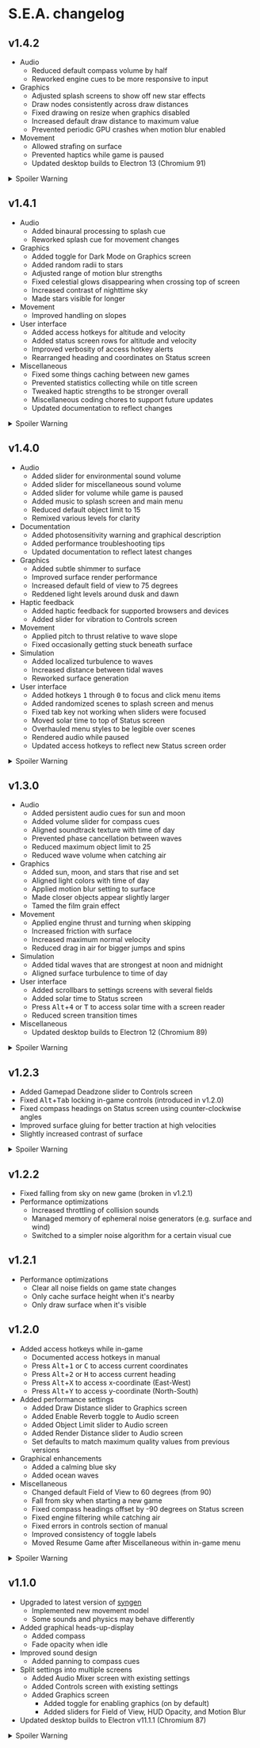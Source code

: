 # S.E.A. changelog
## v1.4.2
- Audio
  - Reduced default compass volume by half
  - Reworked engine cues to be more responsive to input
- Graphics
  - Adjusted splash screens to show off new star effects
  - Draw nodes consistently across draw distances
  - Fixed drawing on resize when graphics disabled
  - Increased default draw distance to maximum value
  - Prevented periodic GPU crashes when motion blur enabled
- Movement
  - Allowed strafing on surface
  - Prevented haptics while game is paused
  - Updated desktop builds to Electron 13 (Chromium 91)

<details markdown="1">
  <summary>Spoiler Warning</summary>
  <ul>
    <li>Graphics
      <ul>
        <li>Adjusted exploration node coloring</li>
        <li>Limited maximum number of exploration nodes drawn</li>
      </ul>
    </li>
    <li>Movement
      <ul>
        <li>Doubled normal underwater speed</li>
        <li>Improved underwater collision detection memory usage</li>
        <li>Remembered collisions as exploration nodes</li>
      </ul>
    </li>
    <li>Scanning
      <ul>
        <li>Added binaural processing to scan results</li>
        <li>Attenuated reverb while scanning</li>
        <li>Improved load times for games with many scans</li>
        <li>Reworked scan results cue for directional clarity</li>
        <li>Voxelized scan collisions</li>
      </ul>
    </li>
    <li>Simulation
      <ul>
        <li>Simulated speed of sound of current medium</li>
      </ul>
    </li>
  </ul>
</details>

## v1.4.1
- Audio
  - Added binaural processing to splash cue
  - Reworked splash cue for movement changes
- Graphics
  - Added toggle for Dark Mode on Graphics screen
  - Added random radii to stars
  - Adjusted range of motion blur strengths
  - Fixed celestial glows disappearing when crossing top of screen
  - Increased contrast of nighttime sky
  - Made stars visible for longer
- Movement
  - Improved handling on slopes
- User interface
  - Added access hotkeys for altitude and velocity
  - Added status screen rows for altitude and velocity
  - Improved verbosity of access hotkey alerts
  - Rearranged heading and coordinates on Status screen
- Miscellaneous
  - Fixed some things caching between new games
  - Prevented statistics collecting while on title screen
  - Tweaked haptic strengths to be stronger overall
  - Miscellaneous coding chores to support future updates
  - Updated documentation to reflect changes

<details markdown="1">
  <summary>Spoiler Warning</summary>
  <ul>
    <li>Audio
      <ul>
        <li>Added more triads to underwater soundtrack</li>
        <li>Fixed a memory leak within underwater soundtrack</li>
      </ul>
    </li>
    <li>Graphics
      <ul>
        <li>Added effect to stars when crossing surface</li>
      </ul>
    </li>
    <li>Movement
      <ul>
        <li>Improved surface transitions</li>
        <li>Prevented getting stuck in terrain</li>
        <li>Voxelized terrain collisions</li>
      </ul>
    </li>
  </ul>
</details>

## v1.4.0
- Audio
  - Added slider for environmental sound volume
  - Added slider for miscellaneous sound volume
  - Added slider for volume while game is paused
  - Added music to splash screen and main menu
  - Reduced default object limit to 15
  - Remixed various levels for clarity
- Documentation
  - Added photosensitivity warning and graphical description
  - Added performance troubleshooting tips
  - Updated documentation to reflect latest changes
- Graphics
  - Added subtle shimmer to surface
  - Improved surface render performance
  - Increased default field of view to 75 degrees
  - Reddened light levels around dusk and dawn
- Haptic feedback
  - Added haptic feedback for supported browsers and devices
  - Added slider for vibration to Controls screen
- Movement
  - Applied pitch to thrust relative to wave slope
  - Fixed occasionally getting stuck beneath surface
- Simulation
  - Added localized turbulence to waves
  - Increased distance between tidal waves
  - Reworked surface generation
- User interface
  - Added hotkeys <kbd>1</kbd> through <kbd>0</kbd> to focus and click menu items
  - Added randomized scenes to splash screen and menus
  - Fixed tab key not working when sliders were focused
  - Moved solar time to top of Status screen
  - Overhauled menu styles to be legible over scenes
  - Rendered audio while paused
  - Updated access hotkeys to reflect new Status screen order

<details markdown="1">
  <summary>Spoiler Warning</summary>
  <ul>
    <li>Audio
      <ul>
        <li>Fixed underwater momentum between surface and sea level</li>
      </ul>
    </li>
  </ul>
</details>

## v1.3.0
- Audio
  - Added persistent audio cues for sun and moon
  - Added volume slider for compass cues
  - Aligned soundtrack texture with time of day
  - Prevented phase cancellation between waves
  - Reduced maximum object limit to 25
  - Reduced wave volume when catching air
- Graphics
  - Added sun, moon, and stars that rise and set
  - Aligned light colors with time of day
  - Applied motion blur setting to surface
  - Made closer objects appear slightly larger
  - Tamed the film grain effect
- Movement
  - Applied engine thrust and turning when skipping
  - Increased friction with surface
  - Increased maximum normal velocity
  - Reduced drag in air for bigger jumps and spins
- Simulation
  - Added tidal waves that are strongest at noon and midnight
  - Aligned surface turbulence to time of day
- User interface
  - Added scrollbars to settings screens with several fields
  - Added solar time to Status screen
  - Press <kbd>Alt</kbd>+<kbd>4</kbd> or <kbd>T</kbd> to access solar time with a screen reader
  - Reduced screen transition times
- Miscellaneous
  - Updated desktop builds to Electron 12 (Chromium 89)

<details markdown="1">
  <summary>Spoiler Warning</summary>
  <ul>
    <li>Audio
      <ul>
        <li>Improved transitions between the midnight zone</li>
      </ul>
    </li>
    <li>Movement
      <ul>
        <li>Allowed strafe controls in air for applying thrust on skip</li>
        <li>Reduced angular deceleration slightly underwater</li>
        <li>Removed requirement of holding ascend to surface</li>
      </ul>
    </li>
    <li>Simulation
      <ul>
        <li>Fast-forward solar time on Fast Travel</li>
      </ul>
    </li>
    <li>Miscellaneous
      <ul>
        <li>Fix ability to use scanner between sea level and surface</li>
        <li>Reduced treasure notification duration from 10 to 3 seconds</li>
        <li>Unlock fast travel to floor after first successful scan</li>
        <li>Unlock gameplay settings after first treasure found</li>
      </ul>
    </li>
  </ul>
</details>

## v1.2.3
- Added Gamepad Deadzone slider to Controls screen
- Fixed <kbd>Alt</kbd>+<kbd>Tab</kbd> locking in-game controls (introduced in v1.2.0)
- Fixed compass headings on Status screen using counter-clockwise angles
- Improved surface gluing for better traction at high velocities
- Slightly increased contrast of surface

<details>
  <summary>Spoiler Warning</summary>
  <ul>
    <li>Allowed toggling turbo while using scanner</li>
    <li>Always spawn above surface when fast traveling to it</li>
    <li>Fixed autosaving between collecting treasures</li>
    <li>Improved rare audio crash recovery when treasure is spawned</li>
    <li>Prevent spawning inside floor when fast traveling to it</li>
  </ul>
</details>

## v1.2.2
- Fixed falling from sky on new game (broken in v1.2.1)
- Performance optimizations
  - Increased throttling of collision sounds
  - Managed memory of ephemeral noise generators (e.g. surface and wind)
  - Switched to a simpler noise algorithm for a certain visual cue

## v1.2.1
- Performance optimizations
  - Clear all noise fields on game state changes
  - Only cache surface height when it's nearby
  - Only draw surface when it's visible

## v1.2.0
- Added access hotkeys while in-game
  - Documented access hotkeys in manual
  - Press <kbd>Alt</kbd>+<kbd>1</kbd> or <kbd>C</kbd> to access current coordinates
  - Press <kbd>Alt</kbd>+<kbd>2</kbd> or <kbd>H</kbd> to access current heading
  - Press <kbd>Alt</kbd>+<kbd>X</kbd> to access x-coordinate (East-West)
  - Press <kbd>Alt</kbd>+<kbd>Y</kbd> to access y-coordinate (North-South)
- Added performance settings
  - Added Draw Distance slider to Graphics screen
  - Added Enable Reverb toggle to Audio screen
  - Added Object Limit slider to Audio screen
  - Added Render Distance slider to Audio screen
  - Set defaults to match maximum quality values from previous versions
- Graphical enhancements
  - Added a calming blue sky
  - Added ocean waves
- Miscellaneous
  - Changed default Field of View to 60 degrees (from 90)
  - Fall from sky when starting a new game
  - Fixed compass headings offset by -90 degrees on Status screen
  - Fixed engine filtering while catching air
  - Fixed errors in controls section of manual
  - Improved consistency of toggle labels
  - Moved Resume Game after Miscellaneous within in-game menu

<details>
  <summary>Spoiler Warning</summary>
  <ul>
    <li>Added hidden access hotkeys while in-game
      <ul>
        <li>Press <kbd>Alt</kbd>+<kbd>3</kbd> or <kbd>Z</kbd> to access current depth</li>
      </ul>
    </li>
    <li>Graphical enhancements
      <ul>
        <li>Added underwater light zones</li>
      </ul>
    </li>
    <li>Improved HUD
      <ul>
        <li>Fixed glitch affecting compass line widths</li>
        <li>Improved compass anti-aliasing</li>
        <li>Improved treasure hint opacity easing</li>
      </ul>
    </li>
    <li>Miscellaneous
      <ul>
        <li>Fixed losing velocity when diving from air</li>
        <li>Improved surface divide and buoyancy</li>
        <li>Tentative fix for audio drops caused by unstable BiquadFilterNodes in treasure audio cues</li>
      </ul>
    </li>
  </ul>
</details>

## v1.1.0
- Upgraded to latest version of [syngen](https://github.com/nicross/syngen)
  - Implemented new movement model
  - Some sounds and physics may behave differently
- Added graphical heads-up-display
  - Added compass
  - Fade opacity when idle
- Improved sound design
  - Added panning to compass cues
- Split settings into multiple screens
  - Added Audio Mixer screen with existing settings
  - Added Controls screen with existing settings
  - Added Graphics screen
    - Added toggle for enabling graphics (on by default)
    - Added sliders for Field of View, HUD Opacity, and Motion Blur
- Updated desktop builds to Electron v11.1.1 (Chromium 87)

<details>
  <summary>Spoiler Warning</summary>
  <ul>
    <li>Added underwater graphics
      <ul>
        <li>Added depth meter</li>
        <li>Added scanned points</li>
        <li>Added treasure hints</li>
      </ul>
    </li>
    <li>Added Fast Travel screen
      <ul>
        <li>Added fast travel to floor</li>
        <li>Added fast travel to origin</li>
        <li>Added fast travel to surface</li>
      </ul>
    </li>
    <li>Added Gameplay settings screen
      <ul>
        <li>Added toggle for Treasure Hints (on by default)</li>
        <li>Added toggle for Treasure Notifications (on by default)</li>
      </ul>
    </li>
    <li>Added new statistics
      <ul>
        <li>Fast travels</li>
        <li>Scans</li>
        <li>Scan results</li>
        <li>Time idle</li>
        <li>Time in air</li>
        <li>Time in caves</li>
        <li>Time on surface</li>
        <li>Time underwater</li>
      </ul>
    </li>
    <li>Improved treasure
      <ul>
        <li>Added more adjectives</li>
        <li>Added more nouns</li>
        <li>Added more surnames</li>
        <li>Added treasure collection notifications</li>
        <li>Guaranteed treasure spawns on first successful scan</li>
        <li>Unlock fast travel to floor after first pickup</li>
      </ul>
    </li>
    <li>Miscellaneous
      <ul>
        <li>Implemented new collision model</li>
      </ul>
    </li>
  </ul>
</details>
